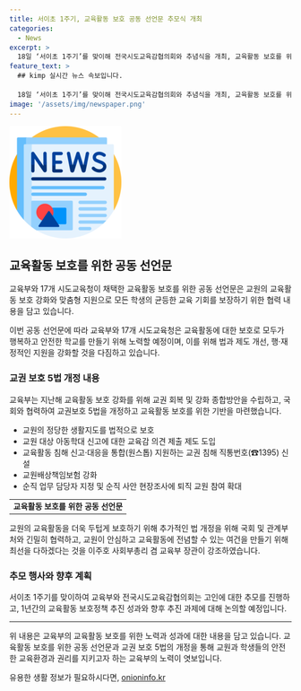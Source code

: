 ```yaml
---
title: 서이초 1주기, 교육활동 보호 공동 선언문 추모식 개최
categories:
  - News
excerpt: >
  18일 ‘서이초 1주기’를 맞이해 전국시도교육감협의회와 추념식을 개최, 교육활동 보호를 위한 공동 선언문 채택. 선언문은 교원 보호 강화, 맞춤형 지원으로 모든 학생의 균등한 교육 기회 보장을 주요 내용으로 함. 이에 교육부와 17개 시도교육청은 보호 정책 추진 성과와 향후 과제를 논의할 예정. 이주호 교육부 장관은 교원 보호 강화를 위한 추가 법 개정을 약속하고 소중한 추모행사에 참석할 예정. (출처: 정책브리핑)
feature_text: >
  ## kimp 실시간 뉴스 속보입니다.

  18일 ‘서이초 1주기’를 맞이해 전국시도교육감협의회와 추념식을 개최, 교육활동 보호를 위한 공동 선언문 채택. 선언문은 교원 보호 강화, 맞춤형 지원으로 모든 학생의 균등한 교육 기회 보장을 주요 내용으로 함. 이에 교육부와 17개 시도교육청은 보호 정책 추진 성과와 향후 과제를 논의할 예정. 이주호 교육부 장관은 교원 보호 강화를 위한 추가 법 개정을 약속하고 소중한 추모행사에 참석할 예정. (출처: 정책브리핑)
image: '/assets/img/newspaper.png'
---
```


<p><img src="/assets/img/newspaper.png" alt="kimplant 속보" /></p>

<h2 data-ke-size="size26">교육활동 보호를 위한 공동 선언문</h2>

<p>교육부와 17개 시도교육청이 채택한 교육활동 보호를 위한 공동 선언문은 교원의 교육활동 보호 강화와 맞춤형 지원으로 모든 학생의 균등한 교육 기회를 보장하기 위한 협력 내용을 담고 있습니다.</p>

<p data-ke-size="size16">이번 공동 선언문에 따라 교육부와 17개 시도교육청은 교육활동에 대한 보호로 모두가 행복하고 안전한 학교를 만들기 위해 노력할 예정이며, 이를 위해 법과 제도 개선, 행·재정적인 지원을 강화할 것을 다짐하고 있습니다.</p>

<h3>교권 보호 5법 개정 내용</h3>

<p>교육부는 지난해 교육활동 보호 강화를 위해 교권 회복 및 강화 종합방안을 수립하고, 국회와 협력하여 교권보호 5법을 개정하고 교육활동 보호를 위한 기반을 마련했습니다.</p>

<ul>
  <li>교원의 정당한 생활지도를 법적으로 보호</li>
  <li>교원 대상 아동학대 신고에 대한 교육감 의견 제출 제도 도입</li>
  <li>교육활동 침해 신고·대응을 통합(원스톱) 지원하는 교권 침해 직통번호(☎1395) 신설</li>
  <li>교원배상책임보험 강화</li>
  <li>순직 업무 담당자 지정 및 순직 사안 현장조사에 퇴직 교원 참여 확대</li>
</ul>

<table>
  <tr>
    <td style="text-align: center; height: 17px;"><b>교육활동 보호를 위한 공동 선언문</b></td>
  </tr>
</table>

<p data-ke-size="size16">교원의 교육활동을 더욱 두텁게 보호하기 위해 추가적인 법 개정을 위해 국회 및 관계부처와 긴밀히 협력하고, 교원이 안심하고 교육활동에 전념할 수 있는 여건을 만들기 위해 최선을 다하겠다는 것을 이주호 사회부총리 겸 교육부 장관이 강조하였습니다.</p>

<h3>추모 행사와 향후 계획</h3>

<p>서이초 1주기를 맞이하여 교육부와 전국시도교육감협의회는 고인에 대한 추모를 진행하고, 1년간의 교육활동 보호정책 추진 성과와 향후 추진 과제에 대해 논의할 예정입니다.</p>

<hr>

<p>위 내용은 교육부의 교육활동 보호를 위한 노력과 성과에 대한 내용을 담고 있습니다. 교육활동 보호를 위한 공동 선언문과 교권 보호 5법의 개정을 통해 교원과 학생들의 안전한 교육환경과 권리를 지키고자 하는 교육부의 노력이 엿보입니다.</p>
유용한 생활 정보가 필요하시다면, <a href="https://onioninfo.kr" rel="dofollow">onioninfo.kr</a>


